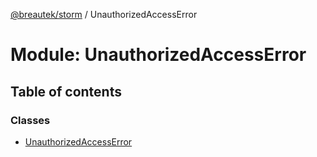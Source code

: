 [@breautek/storm](../README.md) / UnauthorizedAccessError

# Module: UnauthorizedAccessError

## Table of contents

### Classes

- [UnauthorizedAccessError](../classes/UnauthorizedAccessError.UnauthorizedAccessError-1.md)
